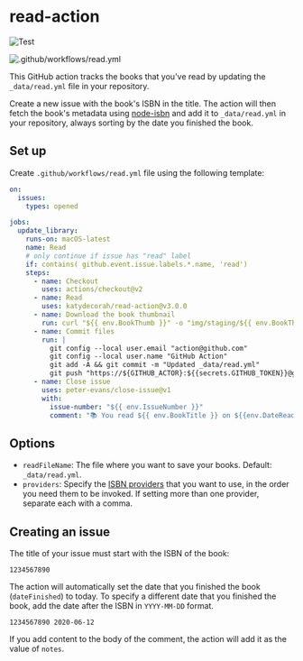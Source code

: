 # read-action

![Test](https://github.com/mat-0/read-action/workflows/Test/badge.svg?branch=main)

![.github/workflows/read.yml](https://github.com/mat-0/read-action/workflows/.github/workflows/read.yml/badge.svg)

This GitHub action tracks the books that you've read by updating the `_data/read.yml` file in your repository.

Create a new issue with the book's ISBN in the title. The action will then fetch the book's metadata using [node-isbn](https://www.npmjs.com/package/node-isbn) and add it to `_data/read.yml` in your repository, always sorting by the date you finished the book.

## Set up

Create `.github/workflows/read.yml` file using the following template:

<!-- START GENERATED SETUP -->

```yml
on:
  issues:
    types: opened

jobs:
  update_library:
    runs-on: macOS-latest
    name: Read
    # only continue if issue has "read" label
    if: contains( github.event.issue.labels.*.name, 'read')
    steps:
      - name: Checkout
        uses: actions/checkout@v2
      - name: Read
        uses: katydecorah/read-action@v3.0.0
      - name: Download the book thumbnail
        run: curl "${{ env.BookThumb }}" -o "img/staging/${{ env.BookThumbOutput }}"
      - name: Commit files
        run: |
          git config --local user.email "action@github.com"
          git config --local user.name "GitHub Action"
          git add -A && git commit -m "Updated _data/read.yml"
          git push "https://${GITHUB_ACTOR}:${{secrets.GITHUB_TOKEN}}@github.com/${GITHUB_REPOSITORY}.git" HEAD:${GITHUB_REF}
      - name: Close issue
        uses: peter-evans/close-issue@v1
        with:
          issue-number: "${{ env.IssueNumber }}"
          comment: "📚 You read ${{ env.BookTitle }} on ${{env.DateRead}}."
```

<!-- END GENERATED SETUP -->

## Options

<!-- START GENERATED OPTIONS -->

- `readFileName`: The file where you want to save your books. Default: `_data/read.yml`.
- `providers`: Specify the [ISBN providers](https://github.com/palmerabollo/node-isbn#setting-backend-providers) that you want to use, in the order you need them to be invoked. If setting more than one provider, separate each with a comma.

<!-- END GENERATED OPTIONS -->

## Creating an issue

The title of your issue must start with the ISBN of the book:

```
1234567890
```

The action will automatically set the date that you finished the book (`dateFinished`) to today. To specify a different date that you finished the book, add the date after the ISBN in `YYYY-MM-DD` format.

```
1234567890 2020-06-12
```

If you add content to the body of the comment, the action will add it as the value of `notes`.
